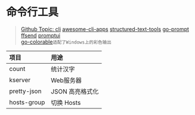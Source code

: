 # 命令行工具

> [Github Topic: cli](https://github.com/topics/cli)
> [awesome-cli-apps](https://github.com/agarrharr/awesome-cli-apps)
> [structured-text-tools](https://github.com/dbohdan/structured-text-tools)
> [go-prompt](https://github.com/c-bata/go-prompt)
> [ffsend](https://github.com/timvisee/ffsend)
> [promptui](https://github.com/manifoldco/promptui)  
> [go-colorable](https://github.com/mattn/go-colorable)`适配了Windows上的彩色输出`

| 项目 | 用途 |
|:----|:----|
| count       | 统计汉字 |
| kserver     | Web服务器 |
| pretty-json | JSON 高亮格式化 |
| hosts-group | 切换 Hosts |
